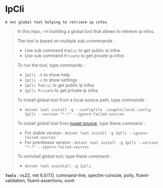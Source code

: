# IpCli
```
A net global tool helping to retrieve ip infos
```

> In this repo, i m building a global tool that allows to retrieve ip infos.
>
> The tool is based on multiple sub commmands :
> - Use sub command `Public` to get public ip infos
> - Use sub command `Private` to get private ip infos

>
> To run the tool, type commands :
> - `IpCli -h` to show help
> - `IpCli -s` to show settings
> - `IpCli Public` to get public ip infos
> - `IpCli Private` to get private ip infos
>
>
> To install global tool from a local source path, type commands :
> - `dotnet tool install -g --configfile .\nugets\local.config IpCli --version "*-*" --ignore-failed-sources`
>
> To install global tool from [nuget source](https://www.nuget.org/packages/IpCli), type these command :
> - For stable version : `dotnet tool install -g IpCli --ignore-failed-sources`
> - For prerelease version : `dotnet tool install -g IpCli --version "*-*" --ignore-failed-sources`
>
> To uninstall global tool, type these command :
> - `dotnet tool uninstall -g IpCli`
>
>

**`Tools`** : vs22, net 6.0/7.0, command-line, spectre-console, polly, fluent-validation, fluent-assertions, xunit
